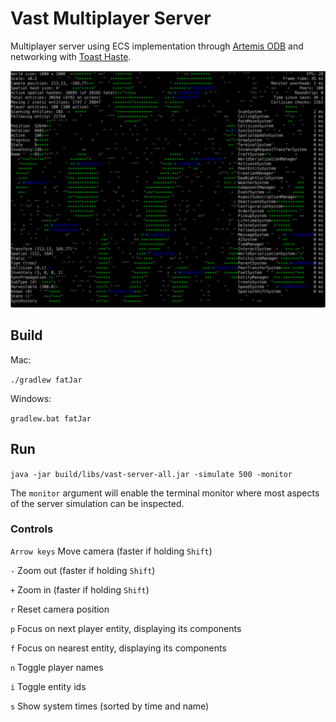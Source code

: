 # Vast Multiplayer Server

Multiplayer server using ECS implementation through [Artemis ODB](https://github.com/junkdog/artemis-odb) and networking with [Toast Haste](https://github.com/nhn/toast-haste.framework).

![Monitor](doc/monitor.png)

## Build

Mac:

`./gradlew fatJar`

Windows:

`gradlew.bat fatJar`

## Run

`java -jar build/libs/vast-server-all.jar -simulate 500 -monitor`

The `monitor` argument will enable the terminal monitor where most aspects of the server simulation can be inspected.

### Controls

`Arrow keys` Move camera  (faster if holding `Shift`)

`-` Zoom out (faster if holding `Shift`)

`+` Zoom in (faster if holding `Shift`)

`r` Reset camera position

`p` Focus on next player entity, displaying its components

`f` Focus on nearest entity, displaying its components

`n` Toggle player names

`i` Toggle entity ids

`s` Show system times (sorted by time and name)
